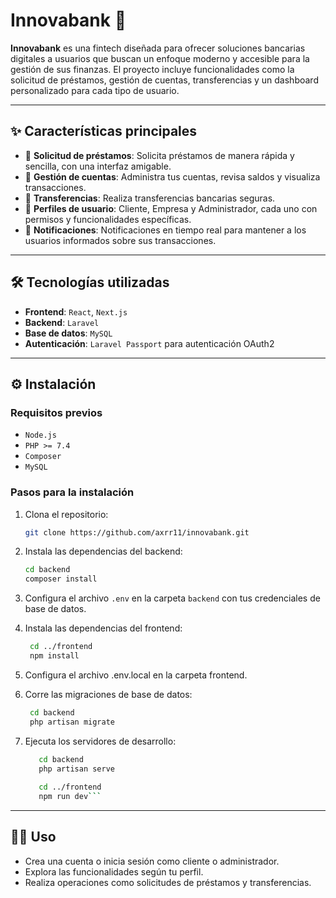 # **Innovabank** 🚀

**Innovabank** es una fintech diseñada para ofrecer soluciones bancarias digitales a usuarios que buscan un enfoque moderno y accesible para la gestión de sus finanzas. El proyecto incluye funcionalidades como la solicitud de préstamos, gestión de cuentas, transferencias y un dashboard personalizado para cada tipo de usuario.

---

## ✨ **Características principales**

- 🏦 **Solicitud de préstamos**: Solicita préstamos de manera rápida y sencilla, con una interfaz amigable.
- 💼 **Gestión de cuentas**: Administra tus cuentas, revisa saldos y visualiza transacciones.
- 🔄 **Transferencias**: Realiza transferencias bancarias seguras.
- 👥 **Perfiles de usuario**: Cliente, Empresa y Administrador, cada uno con permisos y funcionalidades específicas.
- 🔔 **Notificaciones**: Notificaciones en tiempo real para mantener a los usuarios informados sobre sus transacciones.

---

## 🛠️ **Tecnologías utilizadas**

- **Frontend**: `React`, `Next.js`
- **Backend**: `Laravel`
- **Base de datos**: `MySQL`
- **Autenticación**: `Laravel Passport` para autenticación OAuth2

---

## ⚙️ **Instalación**

### **Requisitos previos**

- `Node.js`
- `PHP >= 7.4`
- `Composer`
- `MySQL`

### **Pasos para la instalación**

1. Clona el repositorio:

   ```bash
   git clone https://github.com/axrr11/innovabank.git
   ```
2. Instala las dependencias del backend:
      ```bash
   cd backend
   composer install
   ```

3. Configura el archivo `.env` en la carpeta `backend` con tus credenciales de base de datos.
4. Instala las dependencias del frontend:
    ```bash
     cd ../frontend
     npm install
     ```
5. Configura el archivo .env.local en la carpeta frontend.
6. Corre las migraciones de base de datos:
    ```bash
     cd backend
     php artisan migrate
     ```
7. Ejecuta los servidores de desarrollo:
   ```bash
      cd backend
      php artisan serve
      
      cd ../frontend
      npm run dev```

---
## **🧑‍💻 Uso**
- Crea una cuenta o inicia sesión como cliente o administrador.
- Explora las funcionalidades según tu perfil.
- Realiza operaciones como solicitudes de préstamos y transferencias.
